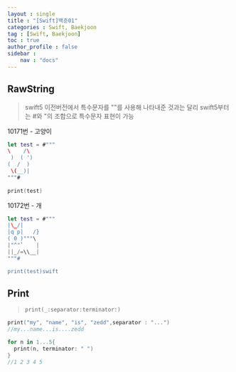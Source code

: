 ```yaml
---
layout : single
title : "[Swift]백준01"
categories : Swift, Baekjoon
tag : [Swift, Baekjoon]
toc : true
author_profile : false
sidebar :
    nav : "docs"
---
```


## RawString

> swift5 이전버전에서 특수문자를 "\"를 사용해 나타내준 것과는 달리 swift5부터는 #와 "의 조합으로 특수문자 표현이 가능



10171번 - 고양이

``` swift
let test = #"""
\    /\
 )  ( ')
(  /  )
 \(__)|
"""#
     
print(test)
```



10172번 - 개

```swift
let test = #"""
|\_/|
|q p|   /}
( 0 )"""\
|"^"`    |
||_/=\\__|
"""#

print(test)swift
```



## Print

> ```swift
> print(_:separator:terminator:)
> ```



```swift
print("my", "name", "is", "zedd",separator : "...")
//my...name...is....zedd

for n in 1...5{
  print(n, terminator: " ")
}
//1 2 3 4 5
```

